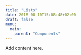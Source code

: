 ```yaml
---
title: "Lists"
date: 2018-08-10T15:08:48+02:00
draft: false
menu:
  main:
    parent: "Components"
---
```


Add content here.